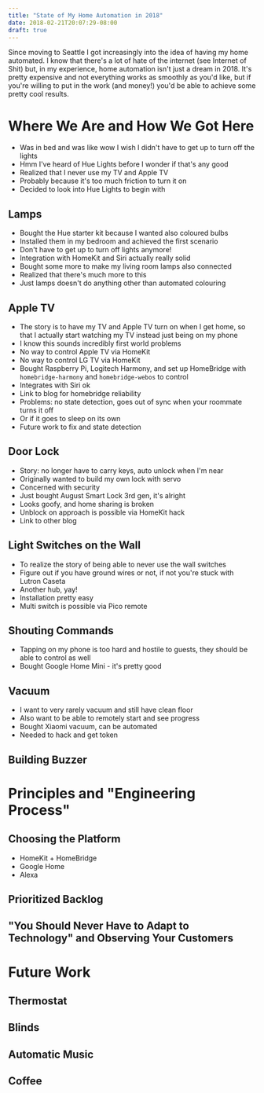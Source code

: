 ```yaml
---
title: "State of My Home Automation in 2018"
date: 2018-02-21T20:07:29-08:00
draft: true
---
```


Since moving to Seattle I got increasingly into the idea of having my home automated. I know that there's a lot of hate of the internet (see Internet of Shit) but, in my experience, home automation isn't just a dream in 2018. It's pretty expensive and not everything works as smoothly as you'd like, but if you're willing to put in the work (and money!) you'd be able to achieve some pretty cool results.

# Where We Are and How We Got Here

- Was in bed and was like wow I wish I didn't have to get up to turn off the lights
- Hmm I've heard of Hue Lights before I wonder if that's any good
- Realized that I never use my TV and Apple TV
- Probably because it's too much friction to turn it on
- Decided to look into Hue Lights to begin with

## Lamps

- Bought the Hue starter kit because I wanted also coloured bulbs
- Installed them in my bedroom and achieved the first scenario
- Don't have to get up to turn off lights anymore!
- Integration with HomeKit and Siri actually really solid
- Bought some more to make my living room lamps also connected
- Realized that there's much more to this
- Just lamps doesn't do anything other than automated colouring

## Apple TV

- The story is to have my TV and Apple TV turn on when I get home, so that I actually start watching my TV instead just being on my phone
- I know this sounds incredibly first world problems
- No way to control Apple TV via HomeKit
- No way to control LG TV via HomeKit
- Bought Raspberry Pi, Logitech Harmony, and set up HomeBridge with `homebridge-harmony` and `homebridge-webos` to control
- Integrates with Siri ok
- Link to blog for homebridge reliability
- Problems: no state detection, goes out of sync when your roommate turns it off
- Or if it goes to sleep on its own
- Future work to fix and state detection

## Door Lock

- Story: no longer have to carry keys, auto unlock when I'm near
- Originally wanted to build my own lock with servo
- Concerned with security
- Just bought August Smart Lock 3rd gen, it's alright
- Looks goofy, and home sharing is broken
- Unblock on approach is possible via HomeKit hack
- Link to other blog

## Light Switches on the Wall

- To realize the story of being able to never use the wall switches
- Figure out if you have ground wires or not, if not you're stuck with Lutron Caseta
- Another hub, yay!
- Installation pretty easy
- Multi switch is possible via Pico remote

## Shouting Commands

- Tapping on my phone is too hard and hostile to guests, they should be able to control as well
- Bought Google Home Mini - it's pretty good

## Vacuum

- I want to very rarely vacuum and still have clean floor
- Also want to be able to remotely start and see progress
- Bought Xiaomi vacuum, can be automated
- Needed to hack and get token

## Building Buzzer

# Principles and "Engineering Process"

## Choosing the Platform

- HomeKit + HomeBridge
- Google Home
- Alexa

## Prioritized Backlog

## "You Should Never Have to Adapt to Technology" and Observing Your Customers

# Future Work

## Thermostat

## Blinds

## Automatic Music

## Coffee

